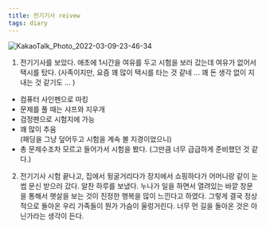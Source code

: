 ```yaml
---
title: 전기기사 reivew
tags: diary
---
```


![KakaoTalk_Photo_2022-03-09-23-46-34](https://user-images.githubusercontent.com/50545088/157465122-61120390-cf91-4c6c-889f-317e3300a8fe.jpeg)


1. 전기기사를 보았다. 애초에 1시간을 여유를 두고 시험을 보러 갔는데 여유가 없어서 택시를 탔다. (사족이지만, 요즘 꽤 많이 택시를 타는 것 같네 ... 꽤 돈 생각 없이 지내는 것 같기도 ... )

- 컴퓨터 사인펜으로 마킹
- 문제를 풀 때는 샤프와 지우개
- 검정펜으로 시험지에 가능
- 꽤 많이 추움 <br>
(패딩을 그냥 덮어두고 시험을 계속 볼 지경이었으니)
- 총 문제수조차 모르고 들어가서 시험을 봤다. (그만큼 너무 급급하게 준비했던 것 같다.)

2. 전기기사 시험 끝나고, 집에서 뒹굴거리다가 장지에서 쇼핑하다가 어머니랑 같이 눈썹 문신 받으러 갔다. 알찬 하루를 보냈다. 누나가 일을 하면서 열려있는 바깥 창문을 통해서 햇살을 보는 것이 진정한 행복을 많이 느낀다고 하였다. 그렇게 결국 정상적으로 돌아온 우리 가족들이 뭔가 가슴이 울렁거린다. 너무 먼 길을 돌아온 것은 아닌가라는 생각이 든다.
